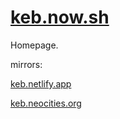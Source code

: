 # [keb.now.sh](https://keb.now.sh)

Homepage.

mirrors:

[keb.netlify.app](https://keb.netlify.app)

[keb.neocities.org](https://keb.neocities.org/)
